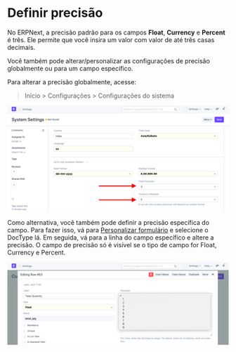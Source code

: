 # Definir precisão


No ERPNext, a precisão padrão para os campos **Float**, **Currency** e **Percent** é três. Ele permite que você insira um valor com valor de até três casas decimais.


Você também pode alterar/personalizar as configurações de precisão globalmente ou para um campo específico.


Para alterar a precisão globalmente, acesse:



>
> Início > Configurações > Configurações do sistema
>
>
>


![Precisão global](/files/customize-set-precision.png)


Como alternativa, você também pode definir a precisão específica do campo. Para fazer isso, vá para [Personalizar formulário](/docs/v13/user/manual/en/customize-erpnext/customize-form) e selecione o DocType lá. Em seguida, vá para a linha do campo específico e altere a precisão. O campo de precisão só é visível se o tipo de campo for Float, Currency e Percent.


![Precisão em campo](/files/customize-set-precision-1.png)